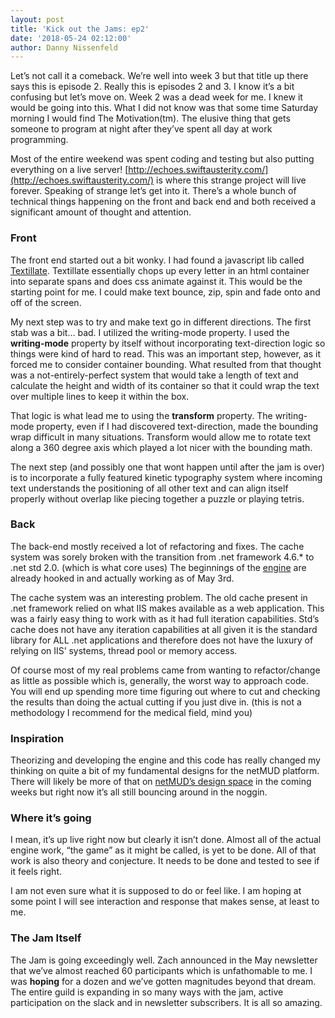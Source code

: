 ```yaml
---
layout: post
title: 'Kick out the Jams: ep2'
date: '2018-05-24 02:12:00'
author: Danny Nissenfeld
---
```


Let’s not call it a comeback. We’re well into week 3 but that title up there says this is episode 2. Really this is episodes 2 and 3. I know it’s a bit confusing but let’s move on. Week 2 was a dead week for me. I knew it would be going into this. What I did not know was that some time Saturday morning I would find The Motivation(tm). The elusive thing that gets someone to program at night after they’ve spent all day at work programming.

Most of the entire weekend was spent coding and testing but also putting everything on a live server! [http://echoes.swiftausterity.com/](http://echoes.swiftausterity.com/) is where this strange project will live forever. Speaking of strange let’s get into it. There’s a whole bunch of technical things happening on the front and back end and both received a significant amount of thought and attention.

### Front

The front end started out a bit wonky. I had found a javascript lib called [Textillate](https://textillate.js.org/). Textillate essentially chops up every letter in an html container into separate spans and does css animate against it. This would be the starting point for me. I could make text bounce, zip, spin and fade onto and off of the screen.

My next step was to try and make text go in different directions. The first stab was a bit… bad. I utilized the writing-mode property. I used the **writing-mode** property by itself without incorporating text-direction logic so things were kind of hard to read. This was an important step, however, as it forced me to consider container bounding. What resulted from that thought was a not-entirely-perfect system that would take a length of text and calculate the height and width of its container so that it could wrap the text over multiple lines to keep it within the box.

That logic is what lead me to using the **transform** property. The writing-mode property, even if I had discovered text-direction, made the bounding wrap difficult in many situations. Transform would allow me to rotate text along a 360 degree axis which played a lot nicer with the bounding math.

The next step (and possibly one that wont happen until after the jam is over) is to incorporate a fully featured kinetic typography system where incoming text understands the positioning of all other text and can align itself properly without overlap like piecing together a puzzle or playing tetris.

### Back

The back-end mostly received a lot of refactoring and fixes. The cache system was sorely broken with the transition from .net framework 4.6.\* to .net std 2.0. (which is what core uses) The beginnings of the [engine](https://github.com/SwiftAusterity/MarkovianEchoes/wiki/Methodologies) are already hooked in and actually working as of May 3rd.

The cache system was an interesting problem. The old cache present in .net framework relied on what IIS makes available as a web application. This was a fairly easy thing to work with as it had full iteration capabilities. Std’s cache does not have any iteration capabilities at all given it is the standard library for ALL .net applications and therefore does not have the luxury of relying on IIS’ systems, thread pool or memory access.

Of course most of my real problems came from wanting to refactor/change as little as possible which is, generally, the worst way to approach code. You will end up spending more time figuring out where to cut and checking the results than doing the actual cutting if you just dive in. (this is not a methodology I recommend for the medical field, mind you)

### Inspiration

Theorizing and developing the engine and this code has really changed my thinking on quite a bit of my fundamental designs for the netMUD platform. There will likely be more of that on [netMUD’s design space](https://www.reddit.com/r/TwinMUD/) in the coming weeks but right now it’s all still bouncing around in the noggin.

### Where it’s going

I mean, it’s up live right now but clearly it isn’t done. Almost all of the actual engine work, “the game” as it might be called, is yet to be done. All of that work is also theory and conjecture. It needs to be done and tested to see if it feels right.

I am not even sure what it is supposed to do or feel like. I am hoping at some point I will see interaction and response that makes sense, at least to me.

### The Jam Itself


The Jam is going exceedingly well. Zach announced in the May newsletter that we’ve almost reached 60 participants which is unfathomable to me. I was **hoping** for a dozen and we’ve gotten magnitudes beyond that dream. The entire guild is expanding in so many ways with the jam, active participation on the slack and in newsletter subscribers. It is all so amazing.

